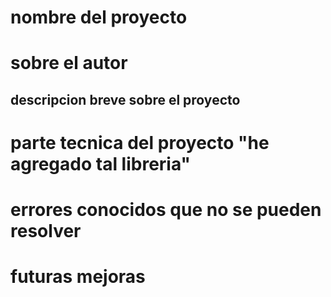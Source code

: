 # nombre del proyecto

# sobre el autor 

## descripcion breve sobre el proyecto

# parte tecnica del proyecto "he agregado tal libreria"

# errores conocidos que no se pueden resolver 

# futuras mejoras